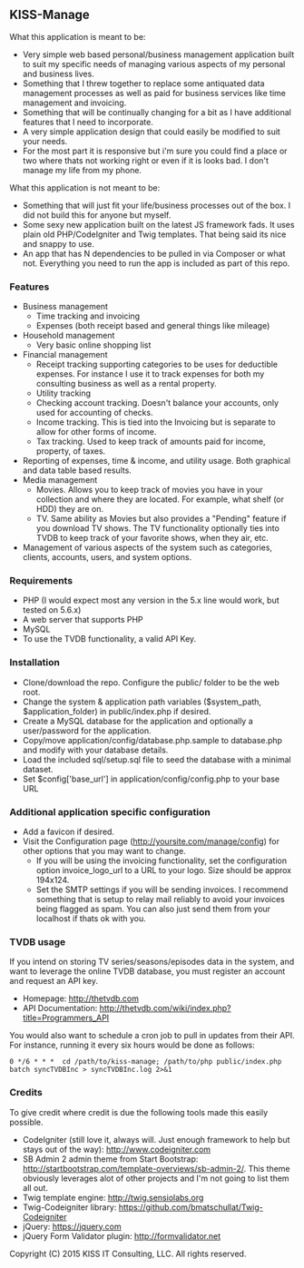
## KISS-Manage

What this application is meant to be:

* Very simple web based personal/business management application built to suit my specific needs of managing various aspects of my personal and business lives.
* Something that I threw together to replace some antiquated data management processes as well as paid for business services like time management and invoicing.
* Something that will be continually changing for a bit as I have additional features that I need to incorporate.
* A very simple application design that could easily be modified to suit your needs.
* For the most part it is responsive but i'm sure you could find a place or two where thats not working right or even if it is looks bad.  I don't manage my life from my phone.

What this application is not meant to be:

* Something that will just fit your life/business processes out of the box.  I did not build this for anyone but myself.
* Some sexy new application built on the latest JS framework fads.  It uses plain old PHP/CodeIgniter and Twig templates.  That being said its nice and snappy to use.
* An app that has N dependencies to be pulled in via Composer or what not.  Everything you need to run the app is included as part of this repo.

### Features

* Business management
  * Time tracking and invoicing
  * Expenses (both receipt based and general things like mileage)
* Household management
  * Very basic online shopping list
* Financial management
  * Receipt tracking supporting categories to be uses for deductible expenses.  For instance I use it to track expenses for both my consulting business as well as a rental property.
  * Utility tracking
  * Checking account tracking.  Doesn't balance your accounts, only used for accounting of checks.
  * Income tracking.  This is tied into the Invoicing but is separate to allow for other forms of income.
  * Tax tracking.  Used to keep track of amounts paid for income, property, <insert other kind> of taxes.
* Reporting of expenses, time & income, and utility usage.  Both graphical and data table based results.
* Media management
  * Movies.  Allows you to keep track of movies you have in your collection and where they are located.  For example, what shelf (or HDD) they are on.
  * TV.  Same ability as Movies but also provides a "Pending" feature if you download TV shows.  The TV functionality optionally ties into TVDB to keep track of your favorite shows, when they air, etc.
* Management of various aspects of the system such as categories, clients, accounts, users, and system options.

### Requirements

* PHP (I would expect most any version in the 5.x line would work, but tested on 5.6.x)
* A web server that supports PHP
* MySQL
* To use the TVDB functionality, a valid API Key.

### Installation

* Clone/download the repo.  Configure the public/ folder to be the web root.
* Change the system & application path variables ($system_path, $application_folder) in public/index.php if desired.
* Create a MySQL database for the application and optionally a user/password for the application.
* Copy/move application/config/database.php.sample to database.php and modify with your database details.
* Load the included sql/setup.sql file to seed the database with a minimal dataset.
* Set $config['base_url'] in application/config/config.php to your base URL

### Additional application specific configuration

* Add a favicon if desired.
* Visit the Configuration page (http://yoursite.com/manage/config) for other options that you may want to change.
  * If you will be using the invoicing functionality, set the configuration option invoice_logo_url to a URL to your logo.  Size should be approx 194x124.
  * Set the SMTP settings if you will be sending invoices.  I recommend something that is setup to relay mail reliably to avoid your invoices being flagged as spam.  You can also just send them from your localhost if thats ok with you.
  
### TVDB usage

If you intend on storing TV series/seasons/episodes data in the system, and want to leverage the online TVDB database, you must register
an account and request an API key.
	
* Homepage: http://thetvdb.com
* API Documentation: http://thetvdb.com/wiki/index.php?title=Programmers_API

You would also want to schedule a cron job to pull in updates from their API.  For instance, running it every six hours would be done as follows:

`0 */6 * * *  cd /path/to/kiss-manage; /path/to/php public/index.php batch syncTVDBInc > syncTVDBInc.log 2>&1`


### Credits

To give credit where credit is due the following tools made this easily possible.

* CodeIgniter (still love it, always will.  Just enough framework to help but stays out of the way): http://www.codeigniter.com
* SB Admin 2 admin theme from Start Bootstrap: http://startbootstrap.com/template-overviews/sb-admin-2/.  This theme obviously leverages alot of other projects and I'm not going to list them all out.
* Twig template engine: http://twig.sensiolabs.org
* Twig-Codeigniter library: https://github.com/bmatschullat/Twig-Codeigniter
* jQuery: https://jquery.com
* jQuery Form Validator plugin: http://formvalidator.net


Copyright (C) 2015 KISS IT Consulting, LLC.  All rights reserved.